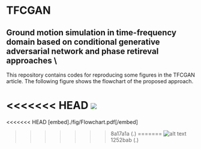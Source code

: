 # TFCGAN
## Ground motion simulation in time-frequency domain based on conditional generative adversarial network and phase retireval approaches \

This repository contains codes for reproducing some figures in the TFCGAN article. The following figure shows the flowchart of the proposed approach. 



<<<<<<< HEAD
<image src="https://github.com/resfahani/TFCGAN/blob/master/fig/Flowchart.pdf"/>
=======

<<<<<<< HEAD
[embed]./fig/Flowchart.pdf[/embed] 
>>>>>>> 8a17a1a (.)
=======
![alt text](.fig/Flowchart.jpg?raw=true)
>>>>>>> 1252bab (.)

